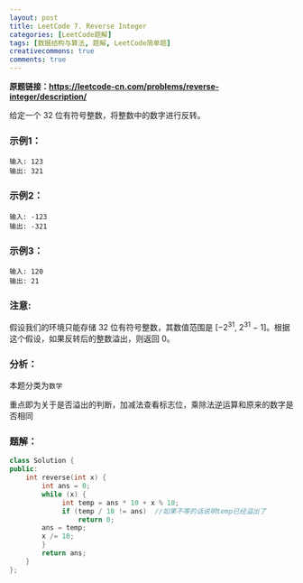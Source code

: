 ```yaml
---
layout: post
title: LeetCode 7. Reverse Integer
categories: [LeetCode题解]
tags: [数据结构与算法, 题解, LeetCode简单题]
creativecommons: true
comments: true
---
```


**原题链接：https://leetcode-cn.com/problems/reverse-integer/description/**

给定一个 32 位有符号整数，将整数中的数字进行反转。

### 示例1：

```
输入: 123
输出: 321
```

### 示例2：

```
输入: -123
输出: -321
```

### 示例3：

```
输入: 120
输出: 21
```

### 注意:

假设我们的环境只能存储 32 位有符号整数，其数值范围是 [−2<sup>31</sup>,  2<sup>31</sup> − 1]。根据这个假设，如果反转后的整数溢出，则返回 0。

### 分析：

本题分类为`数学`

重点即为关于是否溢出的判断，加减法查看标志位，乘除法逆运算和原来的数字是否相同


### 题解：

```cpp
class Solution {
public:
    int reverse(int x) {
        int ans = 0;
        while (x) {
             int temp = ans * 10 + x % 10;
             if (temp / 10 != ans)  //如果不等的话说明temp已经溢出了
                 return 0;
        ans = temp;
        x /= 10;
        }
        return ans;
    }
};
```

